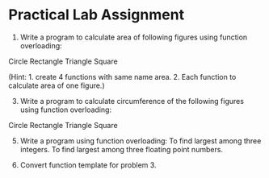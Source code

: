 # Practical Lab Assignment
1. Write a program to calculate area of following figures using function overloading:
   
Circle
Rectangle
Triangle
Square

(Hint: 1. create 4 functions with same name area. 2. Each function to calculate area of one figure.)

3. Write a program to calculate circumference of the following figures using function overloading:

Circle
Rectangle
Triangle
Square


5. Write a program using function overloading:
To find largest among three integers.
To find largest among three floating point numbers.

6. Convert function template for problem 3.
